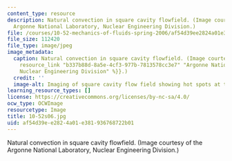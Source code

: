 ```yaml
---
content_type: resource
description: Natural convection in square cavity flowfield. (Image courtesy of the
  Argonne National Laboratory, Nuclear Engineering Division.)
file: /courses/10-52-mechanics-of-fluids-spring-2006/af54d39ee2824a01e381936768722b01_10-52s06.jpg
file_size: 112420
file_type: image/jpeg
image_metadata:
  caption: Natural convection in square cavity flowfield. (Image courtesy of the {{%
    resource_link "b337b88d-8a5e-4cf3-977b-7813578cc3e7" "Argonne National Laboratory,
    Nuclear Engineering Division" %}}.)
  credit: ''
  image-alt: Imaging of square cavity flow field showing hot spots at the sides.
learning_resource_types: []
license: https://creativecommons.org/licenses/by-nc-sa/4.0/
ocw_type: OCWImage
resourcetype: Image
title: 10-52s06.jpg
uid: af54d39e-e282-4a01-e381-936768722b01
---
```

Natural convection in square cavity flowfield. (Image courtesy of the Argonne National Laboratory, Nuclear Engineering Division.)